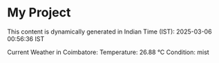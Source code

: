 # My Project

This content is dynamically generated in Indian Time (IST): 2025-03-06 00:56:36 IST


Current Weather in Coimbatore:
Temperature: 26.88 °C
Condition: mist
